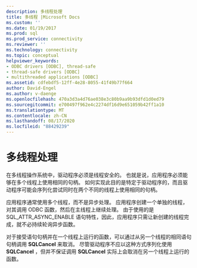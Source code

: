 ```yaml
---
description: 多线程处理
title: 多线程 |Microsoft Docs
ms.custom: ''
ms.date: 01/19/2017
ms.prod: sql
ms.prod_service: connectivity
ms.reviewer: ''
ms.technology: connectivity
ms.topic: conceptual
helpviewer_keywords:
- ODBC drivers [ODBC], thread-safe
- thread-safe drivers [ODBC]
- multithreaded applications [ODBC]
ms.assetid: cdfebdf5-12ff-4e28-8055-41f49b77f664
author: David-Engel
ms.author: v-daenge
ms.openlocfilehash: 470a3d3a4d76ae038e3c80b9aa9b93dfd1d0ed79
ms.sourcegitcommit: e700497f962e4c2274df16d9e651059b42ff1a10
ms.translationtype: MT
ms.contentlocale: zh-CN
ms.lasthandoff: 08/17/2020
ms.locfileid: "88429239"
---
```

# <a name="multithreading"></a>多线程处理
在多线程操作系统中，驱动程序必须是线程安全的。 也就是说，应用程序必须能够在多个线程上使用相同的句柄。 如何实现此目的是特定于驱动程序的，而且驱动程序可能会序列化尝试同时在两个不同的线程上使用相同的句柄。  
  
 应用程序通常使用多个线程，而不是异步处理。 应用程序创建一个单独的线程，对其调用 ODBC 函数，然后在主线程上继续处理。 由于使用的是 SQL_ATTR_ASYNC_ENABLE 语句特性，因此，应用程序只需让新创建的线程完成，就不必持续轮询异步函数。  
  
 对于接受语句句柄并在一个线程上运行的函数，可以通过从另一个线程的相同语句句柄调用 **SQLCancel** 来取消。 尽管驱动程序不应以这种方式序列化使用 **SQLCancel** ，但并不保证调用 **SQLCancel** 实际上会取消在另一个线程上运行的函数。
